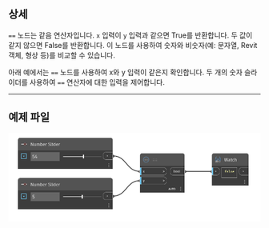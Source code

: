 ## 상세
`==` 노드는 같음 연산자입니다. `x` 입력이 `y` 입력과 같으면 True를 반환합니다. 두 값이 같지 않으면 False를 반환합니다. 이 노드를 사용하여 숫자와 비숫자(예: 문자열, Revit 객체, 형상 등)를 비교할 수 있습니다.

아래 예에서는 `==` 노드를 사용하여 x와 y 입력이 같은지 확인합니다. 두 개의 숫자 슬라이더를 사용하여 `==` 연산자에 대한 입력을 제어합니다.
___
## 예제 파일

![==](./==_img.jpg)
